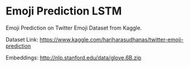 # Emoji Prediction LSTM

Emoji Prediction on Twitter Emoji Dataset from Kaggle.

Dataset Link: https://www.kaggle.com/hariharasudhanas/twitter-emoji-prediction

Embeddings: http://nlp.stanford.edu/data/glove.6B.zip
